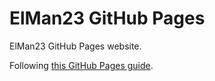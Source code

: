 # ElMan23 GitHub Pages

ElMan23 GitHub Pages website.

Following [this GitHub Pages guide](https://guides.github.com/features/pages/).